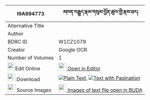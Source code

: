 |I9A694773|མཁན་བརྒྱུད་རྣམ་གསུམ་བྱོན་ཚུལ་གྱི་རྣམ་ཐར། 
| --- | --- 
|Alternative Title |
|Author | 
|BDRC ID | W1CZ1079
|Creator | Google OCR
|Number of Volumes| 1
|<img width="25" src="https://img.icons8.com/color/25/000000/edit-property.png">Edit Online| [<img width="25" src="https://avatars.githubusercontent.com/u/45091458?s=200&v=4"> Open in Editor](http://editor.openpecha.org/I9A694773)
|<img width="25" src="https://img.icons8.com/fluent/48/000000/download-2.png"/>  Download | [![](https://img.icons8.com/color/20/000000/txt.png)Plain Text](https://github.com/Openpecha/I9A694773/releases/download/v2/khengyu_nam_sum_jon_tsul_gyi_n_plain_I9A694773.zip), [![](https://img.icons8.com/color/20/000000/txt.png)Text with Pagination](https://github.com/Openpecha/I9A694773/releases/download/v2/khengyu_nam_sum_jon_tsul_gyi_n_pages_I9A694773.zip)
|<img width="25" src="https://img.icons8.com/plasticine/100/000000/pictures-folder.png"/>  Source Images | [<img width="25" src="https://library.bdrc.io/icons/BUDA-small.svg"> Images of text file open in BUDA](https://library.bdrc.io/show/bdr:W1CZ1079)